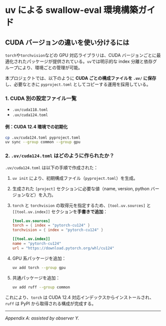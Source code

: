 # uv による swallow-eval 環境構築ガイド

## CUDA バージョンの違いを使い分けるには

`torch`や`torchvision`などの GPU 対応ライブラリは、CUDA バージョンごとに最適化されたパッケージが提供されている。`uv`では明示的な index 分離と依存グループにより、環境ごとの管理が可能。

本プロジェクトでは、以下のように **CUDA ごとの構成ファイルを `.uv/` に保存**し、必要なときに `pyproject.toml` としてコピーする運用を採用している。

### 1. CUDA 別の設定ファイル一覧

- `.uv/cuda118.toml`
- `.uv/cuda124.toml`

#### 例：CUDA 12.4 環境での初期化

```bash
cp .uv/cuda124.toml pyproject.toml
uv sync --group common --group gpu
```

### 2. `.uv/cuda124.toml` はどのように作られたか？

`.uv/cuda124.toml` は以下の手順で作成された：

1. `uv init` により、初期構成ファイル（`pyproject.toml`）を生成。
2. 生成された `[project]` セクションに必要な値（name, version, python バージョンなど）を入力。
3. `torch` と `torchvision` の取得元を指定するため、`[tool.uv.sources]` と `[[tool.uv.index]]` セクションを**手書きで追加**：

   ```toml
   [tool.uv.sources]
   torch = { index = "pytorch-cu124" }
   torchvision = { index = "pytorch-cu124" }

   [[tool.uv.index]]
   name = "pytorch-cu124"
   url = "https://download.pytorch.org/whl/cu124"
   ```

4. GPU 系パッケージを追加：

   ```bash
   uv add torch --group gpu
   ```

5. 共通パッケージを追加：

   ```bash
   uv add ruff --group common
   ```

これにより、`torch` は CUDA 12.4 対応インデックスからインストールされ、`ruff` は PyPI から取得される構成が完成する。

---

_Appendix A: assisted by observer Y._
